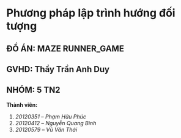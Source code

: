 # Phương pháp lập trình hướng đối tượng
## ĐỒ ÁN: MAZE RUNNER_GAME
## GVHD: Thầy Trần Anh Duy
## NHÓM: 5 TN2
**Thành viên:**
1.	_20120351_ – _Phạm Hữu Phúc_
2.	_20120412_ – _Nguyễn Quang Bình_
3.	_20120579_ – _Vũ Văn Thái_




